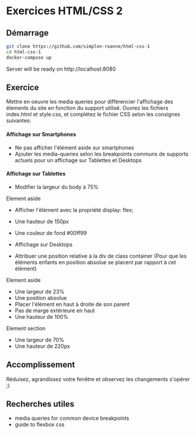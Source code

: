 # Exercices HTML/CSS 2

## Démarrage

```bash
git clone https://github.com/simplon-roanne/html-css-1
cd html-css-1
docker-compose up
```
Server will be ready on http://localhost:8080

## Exercice 
Mettre en oeuvre les media queries pour différencier l'affichage des élements du site en fonction du support utilisé.
Ouvrez les fichiers index.html et style.css, et complétez le fichier CSS selon les consignes suivantes:

#### Affichage sur Smartphones
* Ne pas afficher l'élément aside sur smartphones
* Ajouter les media-queries selon les breakpoints communs de supports actuels pour un affichage sur Tablettes et Desktops

#### Affichage sur Tablettes
* Modifier la largeur du body à 75%

Element aside
* Afficher l'élément avec la propriété display: flex; 
* Une hauteur de 150px
* Une couleur de fond #00ff99
* Affichage sur Desktops

* Attribuer une position relative à la div de class container (Pour que les éléments enfants en position absolue se placent par rapport à cet élément)

Element aside
* Une largeur de 23%
* Une position absolue
* Placer l'élément en haut à droite de son parent
* Pas de marge extérieure en haut
* Une hauteur de 100%

Element section
* Une largeur de 70%
* Une hauteur de 220px

## Accomplissement
Réduisez, agrandissez votre fenêtre et observez les changements s'opérer ;)

## Recherches utiles
* media queries for common device breakpoints
* guide to flexbox css
